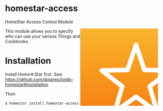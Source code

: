 # homestar-access
HomeStar Access Control Module

<img src="https://raw.githubusercontent.com/dpjanes/iotdb-homestar/master/docs/HomeStar.png" align="right" />

This module allows you to specify who can use your 
various Things and Cookbooks.

# Installation

Install Home☆Star first. 
See: https://github.com/dpjanes/iotdb-homestar#installation

Then

    $ homestar install homestar-access

